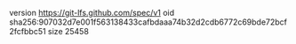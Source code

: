 version https://git-lfs.github.com/spec/v1
oid sha256:907032d7e001f563138433cafbdaaa74b32d2cdb6772c69bde72bcf2fcfbbc51
size 25458
